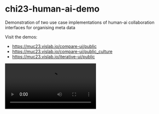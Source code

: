 # chi23-human-ai-demo
Demonstration of two use case implementations of human-ai collaboration interfaces for organising meta data

Visit the demos:

- https://muc23.vislab.io/compare-ui/public
- https://muc23.vislab.io/compare-ui/public_culture
- https://muc23.vislab.io/iterative-ui/public


![Demo Video](https://fhpcloud.fh-potsdam.de/s/Ld8yiRGPDLa6afG/download/muc23-demo.mp4)
